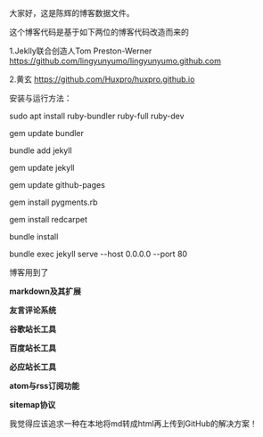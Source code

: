 大家好，这是陈辉的博客数据文件。

这个博客代码是基于如下两位的博客代码改造而来的

1.Jeklly联合创造人Tom Preston-Werner
  https://github.com/lingyunyumo/lingyunyumo.github.com

2.黄玄
  https://github.com/Huxpro/huxpro.github.io


安装与运行方法：

sudo apt  install ruby-bundler ruby-full ruby-dev

gem update bundler

bundle add jekyll

gem update jekyll

gem update github-pages

gem install pygments.rb

gem install redcarpet

bundle install

bundle exec jekyll serve --host 0.0.0.0 --port 80 


博客用到了

**markdown及其扩展**

**友言评论系统**

**谷歌站长工具**

**百度站长工具**

**必应站长工具**

**atom与rss订阅功能**

**sitemap协议**

我觉得应该追求一种在本地将md转成html再上传到GitHub的解决方案！

